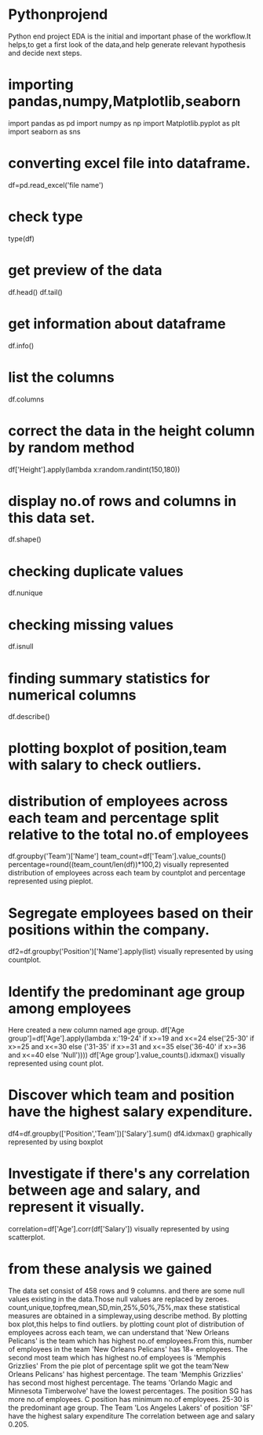 # Pythonprojend
Python end project
EDA is the initial and important phase of the workflow.It helps,to get a first look of the data,and help generate relevant hypothesis and decide next steps.
# importing pandas,numpy,Matplotlib,seaborn
import pandas as pd
import numpy as np
import Matplotlib.pyplot as plt
import seaborn as sns
# converting excel file into dataframe.
df=pd.read_excel('file name')
# check type
type(df)
# get preview of the data
df.head()
df.tail()
# get information about dataframe
df.info()
# list the columns
df.columns
# correct the data in the height column by random method
df['Height'].apply(lambda x:random.randint(150,180))
# display no.of rows and columns in this data set.
df.shape()
# checking duplicate values
df.nunique
# checking missing values
df.isnull
# finding summary statistics for numerical columns
df.describe()
# plotting boxplot of position,team with salary to check outliers.
# distribution of employees across each team and percentage split relative to the total no.of employees
df.groupby('Team')['Name']
team_count=df['Team'].value_counts()
percentage=round((team_count/len(df))*100,2)
visually represented distribution of employees across each team by countplot and percentage represented using pieplot.
#  Segregate employees based on their positions within the company.
df2=df.groupby('Position')['Name'].apply(list)
visually represented by using countplot.
# Identify the predominant age group among employees
Here created a new column named age group.
df['Age group']=df['Age'].apply(lambda x:'19-24' if x>=19 and x<=24 else('25-30' if x>=25 and x<=30 else ('31-35' if x>=31 and x<=35 else('36-40' if x>=36 and x<=40 else 'Null'))))
df['Age group'].value_counts().idxmax()
visually represented using count plot.
# Discover which team and position have the highest salary expenditure.
df4=df.groupby(['Position','Team'])['Salary'].sum()
df4.idxmax()
graphically represented by using boxplot
# Investigate if there's any correlation between age and salary, and represent it visually.
correlation=df['Age'].corr(df['Salary'])
visually represented by using scatterplot.
# from these analysis we gained
The data set consist of 458 rows and 9 columns.
and there are some null values existing in the data.Those null values are replaced by zeroes.
count,unique,topfreq,mean,SD,min,25%,50%,75%,max these statistical measures are obtained in a simpleway,using describe method.
By plotting box plot,this helps to find outliers.
by plotting count plot of distribution of employees across each team,
 we can understand that 'New Orleans Pelicans' is the team which has highest no.of employees.From this, number of employees in the team 'New Orleans Pelicans' has 18+ employees. The second most team which has highest no.of employees is 'Memphis Grizzlies'
 From the pie plot of percentage split we got the team'New Orleans Pelicans' has highest percentage.
The team 'Memphis Grizzlies' has second most highest percentage. The teams 'Orlando Magic and Minnesota Timberwolve' have the lowest percentages.
The position SG has more no.of employees.
C position has minimum no.of employees.
25-30 is the predominant age group.
The Team 'Los Angeles Lakers' of position 'SF' have the highest salary expenditure
The correlation between age and salary  0.205.


